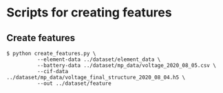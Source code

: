 # Scripts for creating features

## Create features

```
$ python create_features.py \
          --element-data ../dataset/element_data \
          --battery-data ../dataset/mp_data/voltage_2020_08_05.csv \
          --cif-data ../dataset/mp_data/voltage_final_structure_2020_08_04.h5 \
          --out ../dataset/feature
```
